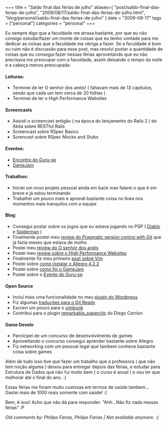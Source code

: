 +++
title = "Saldo final das férias de julho"
aliases=[
  "post/saldo-final-das-ferias-de-julho",
  "2009/08/17/saldo-final-das-ferias-de-julho.html",
  "blog/personal/saldo-final-das-ferias-de-julho"
]
date = "2009-08-17"
tags = ["personal"]
categories = "personal"
+++

Eu sempre digo que a faculdade me atrasa bastante, por que eu não
consigo estudar/fazer um monte de coisas que eu tenho vontade para me
dedicar as coisas que a faculdade me obriga a fazer. Se a faculdade é
bom ou ruim não é discussão para esse post, mas resolvi postar a
quantidade de coisas que eu consegui fazer nessas férias aproveitando
que eu não precisava me preocupar com a faculdade, assim deixando o
tempo da noite e a cabeça menos preocupada:

#### Leituras:

* Terminei de ler O senhor dos anéis! ( faltavam mais de 13 capítulos, sendo que cada um tem cerca de 20 folhas )
* Terminei de ler o High Performance Websites

#### Screencasts

* Assisti o screencast antigão ( na época do lançamento do Rails 2 ) do Akita sobre RESTful Rails
* Screencast sobre RSpec Basics
* Screncast sobre RSpec Mocks and Stubs

#### Eventos:

* [Encontro do Guru-sp](http://pothix.com/blog/events/encontro-de-numero-5-do-guru-sp "5 encontro do Guru-sp")
* [ GameJam](../development/gamejam "GameJam")

#### Trabalhos:

* Iniciei um novo projeto pessoal ainda em back mas falarei o que é em breve e já estou terminando
* Trabalhei um pouco mais e aprendi bastante coisa no Ikwa nos momentos mais tranquilos com a equipe

#### Blog:

* Consegui postar sobre os jogos que eu estava jogando no PSP ( [Diablo](http://pothix.com/blog/games/gamereview-diablo "Diablo") e [Spiderman](http://pothix.com/blog/games/gamereview-spiderman-friend-or-foe "Spiderman Friend or Foe") )
* Finalmente postei meu [review do Pragmatic version control with Git](http://pothix.com/blog/books/bookreview-pragmatic-version-control-using-git "Pragmatic Version Control using Git") que já fazia meses que estava de molho
* Postei meu [review do O senhor dos anéis](http://pothix.com/blog/books/bookreview-lord-of-the-rings "Lord of the rings")
* Postei meu [review sobre o High Performance Websites](http://pothix.com/blog/books/bookreview-high-performance-websites "High Performance Websites ")
* Finalmente fiz meu primeiro [post sobre Vim](http://pothix.com/blog/development/um-pouco-sobre-o-vim "Um pouco sobre o Vim")
* Postei sobre [como instalar o Allegro 4.2.2](http://pothix.com/blog/development/instalando-o-allegro-4-2-2-no-linux-x86 "Como instalar o Allegro 4.2.2 no Linux x86")
* Postei sobre [como foi o GameJam](http://pothix.com/blog/development/gamejam "GameJam")
* Postei sobre o [Evento do Guru-sp](http://pothix.com/blog/events/encontro-de-numero-5-do-guru-sp "5 encontro do Guru-sp")

#### Open Source

* Incluí mais uma funcionalidade no meu [plugin do Wordpress](http://pothix.com/blog/anti-ie6-army "Anti IE6 Army")
* Fiz algumas [traduções para o Git Ready](http://pt-br.gitready.com/avancado/2009/01/15/piecemeal-staging.html "Uma das traduções")
* Escrevi um pouco para o [vimbook](http://code.google.com/p/vimbook/ "Projeto Vimbook")
* Contribui para o plugin [remarkable_paperclip](http://github.com/dcrec1/remarkable_paperclip/tree/master "Remarkable Paperclip no GitHub") do Diego Carrion

####  Game Develo

* Parcicipei de um concurso de desenvolvimento de games
* Aproveitando o concurso consegui aprender bastante sobre Allegro
* Fiz networking com um pessoal legal que tambem conhece bastante coisa sobre games

Além de tudo isso tive que fazer um trabalho que a professora ( que
não tem noção alguma ) deixou para entregar depois das férias, e
estudar para Estrutura de Dados que não fui muito bem ( o curso é
anual ) e vou ter que melhorar até o final do ano. :(

Essas férias me foram muito custosas em termos de saúde
tambem... Gastei mais de 1000 reais somente com saúde! :(

Bem, é isso! Acho que não dá para responder: "Ahh...Não fiz nada
nessas férias" :P



_Old comments by: Philipe Farias, Philipe Farias | Not available anymore. :(_
